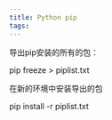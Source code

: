```yaml
---
title: Python pip
tags:
---
```


导出pip安装的所有的包：

pip freeze > piplist.txt

在新的环境中安装导出的包

pip install -r piplist.txt

